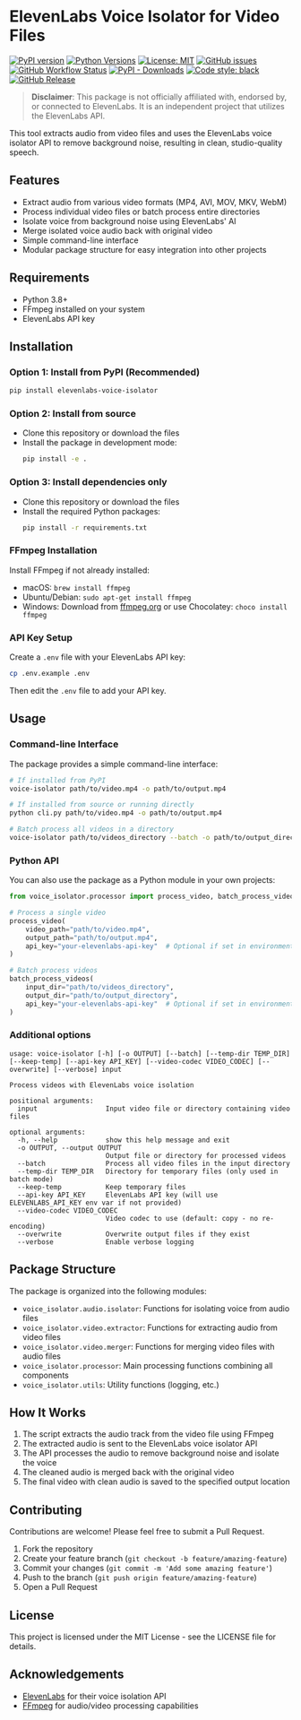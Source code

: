 # ElevenLabs Voice Isolator for Video Files

[![PyPI version](https://badge.fury.io/py/elevenlabs-voice-isolator.svg)](https://badge.fury.io/py/elevenlabs-voice-isolator)
[![Python Versions](https://img.shields.io/pypi/pyversions/elevenlabs-voice-isolator.svg)](https://pypi.org/project/elevenlabs-voice-isolator/)
[![License: MIT](https://img.shields.io/badge/License-MIT-yellow.svg)](https://opensource.org/licenses/MIT)
[![GitHub issues](https://img.shields.io/github/issues/tonykipkemboi/elevenlabs-voice-isolator.svg)](https://github.com/tonykipkemboi/elevenlabs-voice-isolator/issues)
[![GitHub Workflow Status](https://img.shields.io/github/actions/workflow/status/tonykipkemboi/elevenlabs-voice-isolator/python-package.yml)](https://github.com/tonykipkemboi/elevenlabs-voice-isolator/actions)
[![PyPI - Downloads](https://img.shields.io/pypi/dm/elevenlabs-voice-isolator)](https://pypi.org/project/elevenlabs-voice-isolator/)
[![Code style: black](https://img.shields.io/badge/code%20style-black-000000.svg)](https://github.com/psf/black)
[![GitHub Release](https://img.shields.io/github/v/release/tonykipkemboi/elevenlabs-voice-isolator)](https://github.com/tonykipkemboi/elevenlabs-voice-isolator/releases)

> **Disclaimer**: This package is not officially affiliated with, endorsed by, or connected to ElevenLabs. It is an independent project that utilizes the ElevenLabs API.

This tool extracts audio from video files and uses the ElevenLabs voice isolator API to remove background noise, resulting in clean, studio-quality speech.

## Features

- Extract audio from various video formats (MP4, AVI, MOV, MKV, WebM)
- Process individual video files or batch process entire directories
- Isolate voice from background noise using ElevenLabs' AI
- Merge isolated voice audio back with original video
- Simple command-line interface
- Modular package structure for easy integration into other projects

## Requirements

- Python 3.8+
- FFmpeg installed on your system
- ElevenLabs API key

## Installation

### Option 1: Install from PyPI (Recommended)

```bash
pip install elevenlabs-voice-isolator
```

### Option 2: Install from source

- Clone this repository or download the files
- Install the package in development mode:
  ```bash
  pip install -e .
  ```

### Option 3: Install dependencies only

- Clone this repository or download the files
- Install the required Python packages:
  ```bash
  pip install -r requirements.txt
  ```

### FFmpeg Installation

Install FFmpeg if not already installed:

- macOS: `brew install ffmpeg`
- Ubuntu/Debian: `sudo apt-get install ffmpeg`
- Windows: Download from [ffmpeg.org](https://ffmpeg.org/) or use Chocolatey: `choco install ffmpeg`

### API Key Setup

Create a `.env` file with your ElevenLabs API key:

```bash
cp .env.example .env
```

Then edit the `.env` file to add your API key.

## Usage

### Command-line Interface

The package provides a simple command-line interface:

```bash
# If installed from PyPI
voice-isolator path/to/video.mp4 -o path/to/output.mp4

# If installed from source or running directly
python cli.py path/to/video.mp4 -o path/to/output.mp4

# Batch process all videos in a directory
voice-isolator path/to/videos_directory --batch -o path/to/output_directory
```

### Python API

You can also use the package as a Python module in your own projects:

```python
from voice_isolator.processor import process_video, batch_process_videos

# Process a single video
process_video(
    video_path="path/to/video.mp4",
    output_path="path/to/output.mp4",
    api_key="your-elevenlabs-api-key"  # Optional if set in environment
)

# Batch process videos
batch_process_videos(
    input_dir="path/to/videos_directory",
    output_dir="path/to/output_directory",
    api_key="your-elevenlabs-api-key"  # Optional if set in environment
)
```

### Additional options

```
usage: voice-isolator [-h] [-o OUTPUT] [--batch] [--temp-dir TEMP_DIR] [--keep-temp] [--api-key API_KEY] [--video-codec VIDEO_CODEC] [--overwrite] [--verbose] input

Process videos with ElevenLabs voice isolation

positional arguments:
  input                 Input video file or directory containing video files

optional arguments:
  -h, --help            show this help message and exit
  -o OUTPUT, --output OUTPUT
                        Output file or directory for processed videos
  --batch               Process all video files in the input directory
  --temp-dir TEMP_DIR   Directory for temporary files (only used in batch mode)
  --keep-temp           Keep temporary files
  --api-key API_KEY     ElevenLabs API key (will use ELEVENLABS_API_KEY env var if not provided)
  --video-codec VIDEO_CODEC
                        Video codec to use (default: copy - no re-encoding)
  --overwrite           Overwrite output files if they exist
  --verbose             Enable verbose logging
```

## Package Structure

The package is organized into the following modules:

- `voice_isolator.audio.isolator`: Functions for isolating voice from audio files
- `voice_isolator.video.extractor`: Functions for extracting audio from video files
- `voice_isolator.video.merger`: Functions for merging video files with audio files
- `voice_isolator.processor`: Main processing functions combining all components
- `voice_isolator.utils`: Utility functions (logging, etc.)

## How It Works

1. The script extracts the audio track from the video file using FFmpeg
2. The extracted audio is sent to the ElevenLabs voice isolator API
3. The API processes the audio to remove background noise and isolate the voice
4. The cleaned audio is merged back with the original video
5. The final video with clean audio is saved to the specified output location

## Contributing

Contributions are welcome! Please feel free to submit a Pull Request.

1. Fork the repository
2. Create your feature branch (`git checkout -b feature/amazing-feature`)
3. Commit your changes (`git commit -m 'Add some amazing feature'`)
4. Push to the branch (`git push origin feature/amazing-feature`)
5. Open a Pull Request

## License

This project is licensed under the MIT License - see the LICENSE file for details.

## Acknowledgements

- [ElevenLabs](https://elevenlabs.io/) for their voice isolation API
- [FFmpeg](https://ffmpeg.org/) for audio/video processing capabilities
